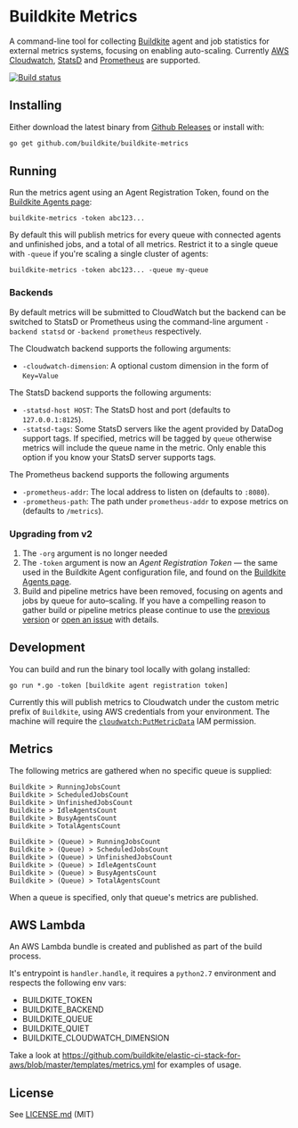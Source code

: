 # Buildkite Metrics

A command-line tool for collecting [Buildkite](https://buildkite.com/) agent and job statistics for external metrics systems, focusing on enabling auto-scaling. Currently [AWS Cloudwatch](http://aws.amazon.com/cloudwatch/), [StatsD](https://github.com/etsy/statsd) and [Prometheus](https://prometheus.io) are supported.

[![Build status](https://badge.buildkite.com/80d04fcde3a306bef44e77aadb1f1ffdc20ebb3c8f1f585a60.svg)](https://buildkite.com/buildkite/buildkite-metrics)

## Installing

Either download the latest binary from [Github Releases](https://github.com/buildkite/buildkite-metrics/releases) or install with:

```bash
go get github.com/buildkite/buildkite-metrics
```

## Running

Run the metrics agent using an Agent Registration Token, found on the [Buildkite Agents page](https://buildkite.com/organizations/-/agents):

```
buildkite-metrics -token abc123...
```

By default this will publish metrics for every queue with connected agents and unfinished jobs, and a total of all metrics. Restrict it to a single queue with `-queue` if you're scaling a single cluster of agents:

```
buildkite-metrics -token abc123... -queue my-queue
```

### Backends

By default metrics will be submitted to CloudWatch but the backend can be switched to StatsD or Prometheus using the command-line argument `-backend statsd` or `-backend prometheus` respectively.

The Cloudwatch backend supports the following arguments:

* `-cloudwatch-dimension`: A optional custom dimension in the form of `Key=Value`

The StatsD backend supports the following arguments:

* `-statsd-host HOST`: The StatsD host and port (defaults to `127.0.0.1:8125`).
* `-statsd-tags`: Some StatsD servers like the agent provided by DataDog support tags. If specified, metrics will be tagged by `queue` otherwise metrics will include the queue name in the metric. Only enable this option if you know your StatsD server supports tags.

The Prometheus backend supports the following arguments

* `-prometheus-addr`: The local address to listen on (defaults to `:8080`).
* `-prometheus-path`: The path under `prometheus-addr` to expose metrics on (defaults to `/metrics`).

### Upgrading from v2

1. The `-org` argument is no longer needed
2. The `-token` argument is now an _Agent Registration Token_ — the same used in the Buildkite Agent configuration file, and found on the [Buildkite Agents page](https://buildkite.com/organizations/-/agents).
3. Build and pipeline metrics have been removed, focusing on agents and jobs by queue for auto–scaling.
   If you have a compelling reason to gather build or pipeline metrics please continue to use the [previous version](https://github.com/buildkite/buildkite-metrics/releases/tag/v2.1.0) or [open an issue](https://github.com/buildkite/buildkite-metrics/issues) with details.

## Development

You can build and run the binary tool locally with golang installed:

```
go run *.go -token [buildkite agent registration token]
```

Currently this will publish metrics to Cloudwatch under the custom metric prefix of `Buildkite`, using AWS credentials from your environment. The machine will require the [`cloudwatch:PutMetricData`](https://docs.aws.amazon.com/AmazonCloudWatch/latest/DeveloperGuide/publishingMetrics.html) IAM permission.

## Metrics

The following metrics are gathered when no specific queue is supplied:

```
Buildkite > RunningJobsCount
Buildkite > ScheduledJobsCount
Buildkite > UnfinishedJobsCount
Buildkite > IdleAgentsCount
Buildkite > BusyAgentsCount
Buildkite > TotalAgentsCount

Buildkite > (Queue) > RunningJobsCount
Buildkite > (Queue) > ScheduledJobsCount
Buildkite > (Queue) > UnfinishedJobsCount
Buildkite > (Queue) > IdleAgentsCount
Buildkite > (Queue) > BusyAgentsCount
Buildkite > (Queue) > TotalAgentsCount
```

When a queue is specified, only that queue's metrics are published.

## AWS Lambda

An AWS Lambda bundle is created and published as part of the build process.

It's entrypoint is `handler.handle`, it requires a `python2.7` environment and respects the following env vars:

 - BUILDKITE_TOKEN
 - BUILDKITE_BACKEND
 - BUILDKITE_QUEUE
 - BUILDKITE_QUIET
 - BUILDKITE_CLOUDWATCH_DIMENSION

Take a look at https://github.com/buildkite/elastic-ci-stack-for-aws/blob/master/templates/metrics.yml for examples of usage.

## License

See [LICENSE.md](LICENSE.md) (MIT)
